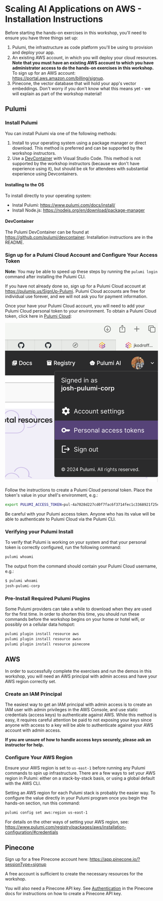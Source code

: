 # Scaling AI Applications on AWS - Installation Instructions

Before starting the hands-on exercises in this workshop, you'll need to ensure you have three things set up:

1. Pulumi, the infrastructure as code platform you'll be using to provision and deploy your app.
1. An existing AWS account, in which you will deploy your cloud resources. **Note that you must have an existing AWS account to which you have administrator access to do the hands-on exercises in this workshop.** To sign up for an AWS account: <https://portal.aws.amazon.com/billing/signup>.
1. Pinecone, the vector database that will hold your app's vector embeddings. Don't worry if you don't know what this means yet - we will explain as part of the workshop material!

## Pulumi

### Install Pulumi

You can install Pulumi via one of the following methods:

1. Install to your operating system using a package manager or direct download. This method is preferred and can be supported by the workshop instructors.
1. Use a [DevContainer](https://code.visualstudio.com/docs/devcontainers/containers) with Visual Studio Code. This method is not supported by the workshop instructors (because we don't have experience using it), but should be ok for attendees with substantial experience using Devcontainers.

#### Installing to the OS

To install directly to your operating system:

- Instal Pulumi: <https://www.pulumi.com/docs/install/>
- Install Node.js: <https://nodejs.org/en/download/package-manager>

#### DevContainer

The Pulumi DevContainer can be found at <https://github.com/pulumi/devcontainer>. Installation instructions are in the README.

### Sign up for a Pulumi Cloud Account and Configure Your Access Token

**Note:** You may be able to speed up these steps by running the `pulumi login` command after installing the Pulumi CLI.

If you have not already done so, sign up for a Pulumi Cloud account at <https://pulumip.us/SignUp-Pulumi>. Pulumi Cloud accounts are free for individual use forever, and we will not ask you for payment information.

Once your have your Pulumi Cloud account, you will need to add your Pulumi Cloud personal token to your environment. To obtain a Pulumi Cloud token, click here in [Pulumi Cloud](https://app.pulumi.com/):

![alt text](images/image.png)

Follow the instructions to create a Pulumi Cloud personal token. Place the token's value in your shell's environment, e.g.:

```bash
export PULUMI_ACCESS_TOKEN=pul-4a7028d227cd0f7fac6f3714fec1c3368921f25e
```

Be careful with your Pulumi access token. Anyone who has its value will be able to authenticate to Pulumi Cloud via the Pulumi CLI.

### Verifying your Pulumi Install

To verify that Pulumi is working on your system and that your personal token is correctly configured, run the following command:

```bash
pulumi whoami
```

The output from the command should contain your Pulumi Cloud username, e.g.:

```bash
$ pulumi whoami
josh-pulumi-corp
```

### Pre-Install Required Pulumi Plugins

Some Pulumi providers can take a while to download when they are used for the first time. In order to shorten this time, you should run these commands before the workshop begins on your home or hotel wifi, or possibly on a cellular data hotspot:

```bash
pulumi plugin install resource aws
pulumi plugin install resource awsx
pulumi plugin install resource pinecone
```

## AWS

In order to successfully complete the exercises and run the demos in this workshop, you will need an AWS principal with admin access and have your AWS region correctly set.

### Create an IAM Principal

The easiest way to get an IAM principal with admin access is to create an IAM user with admin privileges in the AWS Console, and use static credentials (access keys) to authenticate against AWS. While this method is easy, it requires careful attention be paid to not exposing your keys since anyone with access to a key will be able to authenticate against your AWS account with admin access.

**If you are unsure of how to handle access keys securely, please ask an instructor for help.**

### Configure Your AWS Region

Ensure your AWS region is set to `us-east-1` before running any Pulumi commands to spin up infrastructure. There are a few ways to set your AWS region in Pulumi: either on a stack-by-stack basis, or using a global default with the AWS CLI.

Setting an AWS region for each Pulumi stack is probably the easier way. To configure the value directly in your Pulumi program once you begin the hands-on section, run this command:

```bash
pulumi config set aws:region us-east-1
```

For details on the other ways of setting your AWS region, see: <https://www.pulumi.com/registry/packages/aws/installation-configuration/#credentials>

## Pinecone

Sign up for a free Pinecone account here: <https://app.pinecone.io/?sessionType=signup>

A free account is sufficient to create the necessary resources for the workshop.

You will also need a Pinecone API key. See [Authentication](https://docs.pinecone.io/guides/get-started/authentication) in the Pinecone docs for instructions on how to create a Pinecone API key.
